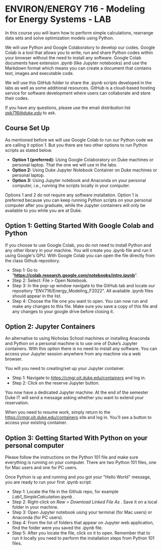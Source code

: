 # ENVIRON/ENERGY 716 - Modeling for Energy Systems - LAB

In this course you will learn how to perform simple calculations, rearrange data sets and solve optimization models using Python.

We will use Python and Google Colaboratory to develop our codes. Google Colab is a tool that allows you to write, run and share Python codes within your browser without the need to install any software. Google Colab documents have extension *.ipynb* (like Jupyter notebooks) and use the Markdown format which means you can create a document that contains text, images and executable code.

We will use this GitHub folder to share the *.ipynb* scripts developed in the labs as well as some additional resources. GitHub is a cloud-based hosting service for software development where users can collaborate and store their codes.

If you have any questions, please use the email distribution list *ask716@duke.edu* to ask. <br>

## Course Set Up

As mentioned before we will use Google Colab to run our Python code we are calling it option 1. But you there are two other options to run Python scripts as stated below.

* **Option 1 (preferred):** Using Google Colaboratory on Duke machines or personal laptop. That the one we will use in the labs. <br>
* **Option 2:** Using Duke Jupyter Notebook Container on Duke machines or personal laptop. <br>
* **Option 3:** Using Jupyter notebook and Anaconda on your personal computer, i.e., running the scripts locally in your computer.  <br>

Options 1 and 2 do not require any software installation. Option 1 is preferred because you can keep running Python scripts on your personal computer after you graduate, while the Jupyter containers will only be available to you while you are at Duke.

## Option 1: Getting Started With Google Colab and Python

If you choose to use Google Colab, you do not need to install Python and any other library in your machine. You will create you .ipynb file and run it using Google's GPU. With Google Colab you can open the file directly from the class Github repository.

* Step 1: Go to "**https://colab.research.google.com/notebooks/intro.ipynb**". <br>
* Step 2: Select: File > Open Notebook. <br>
* Step 3: In the pop-up window navigate to the GitHub tab and locate our repository "ENV716/Energy_Modeling_F2022". All available .ipynb files should appear in the list. <br>
* Step 4: Choose the file one you want to open. You can now run and make any changes to this file. Make sure you save a copy of this file and any changes to your google drive before closing it. <br>

## Option 2: Jupyter Containers

An alternative to using Nicholas School machines or installing Anaconda and Python on a personal machine is to use one of Duke’s Jupyter containers. With this option there is no need to install any software. You can access your Jupyter session anywhere from any machine via a web browser.

You will you need to creating/set up your Jupyter container.

* Step 1: Navigate to https://cmgr.oit.duke.edu/containers and log in.
* Step 2: Click on the reserve Jupyter button.

You now have a dedicated Jupyter machine. At the end of the semester Duke IT will send a message asking whether you want to extend your reservation.

When you need to resume work, simply return to the https://cmgr.oit.duke.edu/containers site and log in. You’ll see a button to access your existing container.

## Option 3: Getting Started With Python on your personal computer

Please follow the instructions on the Python 101 file and make sure everything is running on your computer.
There are two Python 101 files, one for Mac users and one for PC users.

Once Python is up and running and you got your "Hello World" message, you are ready to run your first .ipynb script.

* Step 1: Locate the file in the Github repo, for example <i> Lab1_SimpleCalculation.ipynb </i>. <br>
* Step 2: Right-click on <i> Raw > Download Linked File As </i>. Save it on a local folder in your machine. <br>
* Step 3: Open Jupyter notebook using your terminal (for Mac users) or Anaconda (for PC users). <br>
* Step 4: From the list of folders that appear on Jupyter web application, find the folder were you saved the <i> .ipynb </i> file. <br>
* Step 5: After you locate the file, click on it to open. Remember that to run it locally you need to perform the installation steps from Python 101 files. <br>

